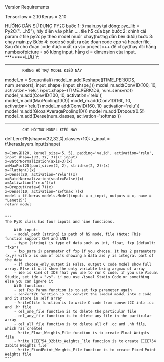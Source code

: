 Version Requirements

Tensorflow = 2.10
Keras = 2.10

HƯỚNG DẪN SỬ DỤNG PY2C
bước 1: ở main.py tại dòng: pyc_lib = Py2C(".....h5"), hãy điền vào phần .... file h5 của bạn
bước 2: chính cái param ở file py2c.py theo model muốn chạy(hướng dẫn bên dưới)
bước 3: chạy main.py
Bước 4: code sẽ xuất ra các đoạn code cpp và header file. Sau đó cho đoạn code được xuất ra vào project c++ để chạy(thay đổi hằng numberofpicture = số lượng input, hằng d = dimension của input.
********LƯU Ý: 

**************************************************************************

			KHÔNG HỖ TRỢ MODEL KIỂU NÀY
model_m = Sequential()
model_m.add(Reshape((TIME_PERIODS, num_sensors), input_shape=(input_shape,)))
model_m.add(Conv1D(100, 10, activation='relu', input_shape=(TIME_PERIODS, num_sensors)))
model_m.add(Conv1D(100, 10, activation='relu'))
model_m.add(MaxPooling1D(3))
model_m.add(Conv1D(160, 10, activation='relu'))
model_m.add(Conv1D(160, 10, activation='relu'))
model_m.add(GlobalAveragePooling1D())
model_m.add(Dropout(0.5))
model_m.add(Dense(num_classes, activation='softmax'))
***************************************************************************

			CHỈ HỖ TRỢ MODEL KIỂU NÀY
def Lenet15(shape=(32,32,3),classes=10):
    x_input = tf.keras.layers.Input(shape)

    x=Conv2D(20, kernel_size=(5, 5), padding='valid', activation='relu', input_shape=(32, 32, 3))(x_input)
    x=BatchNormalization(axis=3)(x)
    x=MaxPool2D(pool_size=(2, 2), strides=(2, 2))(x)
    x=Flatten()(x)
    x=Dense(20, activation='relu')(x)
    x=BatchNormalization(scale=False)(x)
    x=Activation('relu')(x)
    x=Dropout(rate=0.7)(x)
    x=Dense(10, activation='softmax')(x)
    model = tf.keras.models.Model(inputs = x_input, outputs = x, name = "Lenet15")
    return model


    """
    The Py2C class has four inputs and nine functions.

        With input:
        - model_path (string) is path of h5 model file (Note: This function support CNN and ANN)
        - type (string) is type of data such as int, float, fxp (default: "fxp")
        - fxp_para is parameter of fxp if you choose. It has 2 parameters (x,y) with x is sum of bits showing a data and y is integral part of the data
        - if choose_only_output is False, output C code model show full array. Else it will show the only variable being argmax of array
        - ide is kind of IDE that you use to run C code. if you use Visual Studio, set ide = "vs". if you use Visual Studio Code or something else you can ignore it
        With function:
        - set_Fxp_Param function is to set fxp parameter again
        - convert2C function is to convert the loaded model into C code and it store in self array
        - WriteCfile function is to write C code from convert2C into .cc and .hh file
        - del_one_file function is to delete the particular file
        - del_any_file function is to delete any file in the particular array
        - del_all_file function is to delete all of .cc and .hh file, which has created
        - Write_Float_Weights_File function is to create Float Weights file
        - Write_IEEE754_32bits_Weights_File function is to create IEEE754 32bits Weights file
        - Write_FixedPoint_Weights_File function is to create Fixed Point Weights file
    """
